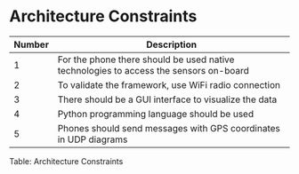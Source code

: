 # Architecture Constraints

|Number|Description|
|-|---------|
|1|For the phone there should be used native technologies to access the sensors on-board|
|2|To validate the framework, use WiFi radio connection |
|3|There should be a GUI interface to visualize the data|
|4|Python programming language should be used|
|5|Phones should send messages with GPS coordinates in UDP diagrams|
Table: Architecture Constraints
